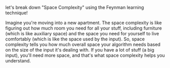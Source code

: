 let's break down "Space Complexity" using the Feynman learning technique!

Imagine you're moving into a new apartment. The space complexity is like figuring out how much room you need for all your stuff, including furniture (which is like auxiliary space) and the space you need for yourself to live comfortably (which is like the space used by the input). So, space complexity tells you how much overall space your algorithm needs based on the size of the input it's dealing with. If you have a lot of stuff (a big input), you'll need more space, and that's what space complexity helps you understand.